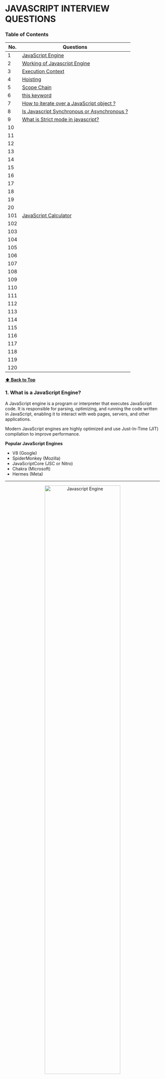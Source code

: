 # JAVASCRIPT INTERVIEW QUESTIONS 
### Table of Contents

| No. | Questions |
| --- | --------- |
| 1 | [ JavaScript Engine ](#1-what-is-a-javascript-engine) |
| 2 | [ Working of Javascript Engine ](#2-how-does-a-javascript-engine-work) |
| 3 | [ Execution Context ](#3-what-is-execution-context-) |
| 4 | [ Hoisting ](#4-hoisting) |
| 5 | [ Scope Chain ](#5-what-is-scope-chain-) |
| 6 | [ this keyword ](#6-what-is-the-this-keyword-in-javascript) |
| 7 | [ How to iterate over a JavaScript object ? ](#7-how-to-iterate-over-a-javascript-object-) |
| 8 | [ Is Javascript Synchronous or Asynchronous ? ](#8-is-javascript-synchronous-or-asynchronous-) |
| 9 | [ What is Strict mode in javascript? ](#9-what-is-strict-mode-in-javascript) |
| 10 | [](#) |
| 11 | [](#) |
| 12 | [](#) |
| 13 | [](#) |
| 14 | [](#) |
| 15 | [](#) |
| 16 | [](#) |
| 17 | [](#) |
| 18 | [](#) |
| 19 | [](#) |
| 20 | [](#) |
| 101 | [JavaScript Calculator](#JavaScript-Calculator) |
| 102 | [](#) |
| 103 | [](#) |
| 104 | [](#) |
| 105 | [](#) |
| 106 | [](#) |
| 107 | [](#) |
| 108 | [](#) |
| 109 | [](#) |
| 110 | [](#) |
| 111 | [](#) |
| 112 | [](#) |
| 113 | [](#) |
| 114 | [](#) |
| 115 | [](#) |
| 116 | [](#) |
| 117 | [](#) |
| 118 | [](#) |
| 119 | [](#) |
| 120 | [](#) |





**[⬆ Back to Top](#table-of-contents)**

### 1. What is a JavaScript Engine?
A JavaScript engine is a program or interpreter that executes JavaScript code. It is responsible for parsing, optimizing, and running the code written in JavaScript, enabling it to interact with web pages, servers, and other applications.

Modern JavaScript engines are highly optimized and use Just-In-Time (JIT) compilation to improve performance.

**Popular JavaScript Engines**
* V8 (Google)
* SpiderMonkey (Mozilla)
* JavaScriptCore (JSC or Nitro)
* Chakra (Microsoft)
* Hermes (Meta)

---
<div>
<p align="center">
    <img src="./images/jsEngine_flow.png" alt="Javascript Engine" width="70%">
</p>
</div>

---





**[⬆ Back to Top](#table-of-contents)**

### 2. How Does a JavaScript Engine Work?

**Parsing:**
The engine reads the JavaScript code (source code) and converts it into an abstract syntax tree (AST), a structured representation of the code.

**Compilation:**
Instead of interpreting JavaScript directly (line-by-line), modern engines use JIT compilation, where the code is compiled into machine code during execution for faster performance.

**Execution:**
The compiled machine code is executed, and the JavaScript program runs.

**Optimization:**
Engines continuously analyze the running code and optimize it for better performance, adapting to frequently executed paths (hot code).





**[⬆ Back to Top](#table-of-contents)**

### 3. What is Execution context ?
In JavaScript, the execution context is the environment in which JavaScript code is evaluated and executed. It determines:
* What data is accessible (variables, functions, objects).
* How the code behaves in a specific context.
Every time a function is invoked, or the global code is executed, an execution context is created.
---
<div>
<p align="center">
    <img src="./images/executionContext.png" alt="Javascript Engine" width="70%">
</p>
</div>

---
**TYPES of Execution Context**
1. Global Execution Context (GEC)
2. Function Execution Context (FEC)
3. Eval Execution Context (rare)

**PHASES of Execution Context**

Each execution context goes through two phases:

**Creation Phase:**
* Creates the Variable Object - Memory is allocated for variables and functions.
* Creates the scope chain - List of all scopes.
* Variables are set to undefined (hoisting).
* Functions are stored in their entirety (hoisting).
* this is determined based on the context.

**Execution Phase:**
* Code is executed line by line.
* Variables are assigned their actual values.


<div>
<p align="center">
    <img src="./images/ExecutionContext_variableObject.png" alt="Javascript Engine" width="50%">
</p>
</div>

**COMPONENTS of an Execution Context**

**Variable Environment:**
1. Stores variables, function declarations, and the outer environment reference.

**Lexical Environment:**
* The structure holding the local variables and functions.
* Considers the location of variables in the source code.

**Lexical Scope** (or static scope) refers to the scope determined by the position of variables and functions in the source code. It means that a function's scope is defined during its creation, based on where it is written in the code, not where it is called.

**this Binding:**
1. Refers to the object associated with the execution context.
2. In the global context, this refers to the global object (window or global).
3. Inside functions, it depends on how the function is called (e.g., method call, arrow function).

**Execution Context STACK (Call Stack)**
JavaScript uses a call stack to manage execution contexts. When a function is called:

1. A new execution context is created and added to the stack.
2. When the function finishes execution, its context is removed from the stack.

**Examples**
```javascript
    var name = "Jack";                  
    console.log("Global Execution Context : Invoked & Pushed  - variable name, func greeting() sayHi()");

    function greeting() {
        console.log('Execution context greeting: Invoked & Pushed')
        console.log("GREETING");
        sayHi();
        console.log('Execution context greeting: Popped off')
    }

    function sayHi() {
        console.log('Execution context sayHi: Invoked & Pushed')
        console.log("HI " , name.toUpperCase() , 'HOW ARE YOU ? ' );
        console.log('Execution context sayHi: Popped off')
    }

    greeting();
    console.log("Global Execution Context : Popped off");

```
Execution Steps:
* STEP 1: The GEC is created and pushed on the execution stack as the global() object.
* STEP 2:  
    * The greeting() function is invoked and pushed on the stack.
    * The sayHi() function is invoked and pushed on the stack.
* STEP 3: 
    * The sayHi() function is popped off the stack.
    * The greetings() function is popped off the stack.
---
<div>
<p align="center">
    <img src="./images/executionStack.png" alt="Javascript Engine" width="70%">
</p>
</div>

---


Visualizing Execution Context
```javascript
    function greet() {
        let name = "John";
        console.log("Hello, " + name);
    }

    greet();
```
* Global Execution Context:
    * greet is defined.
* Function Execution Context for greet:
    * name is stored in memory.
    * console.log() executes.





**[⬆ Back to Top](#table-of-contents)**

### 4. Hoisting
Hoisting is a JavaScript mechanism where variable and function declarations are moved to the top of their containing scope during the compilation phase, before the code is executed. This means you can use variables and functions before they are declared in the code.

However, only the declarations are hoisted, not the initializations or assignments.

1. Function declarations are fully hoisted.
2. Variable declarations with var are hoisted but initialized to undefined.
3. Variables declared with let and const are also hoisted but remain in a temporal dead zone (TDZ) until their declaration is encountered in the code.

| Declaration Type           | Hoisted?                  | Initialized?           | Temporal Dead Zone?        |
|----------------------------|---------------------------|------------------------|----------------------------|
| var                        | Yes                       | Yes (undefined)        |	No                         |
| let                        | Yes                       | No                     | Yes                        |
| const                      | Yes                       | No	                  | Yes                        |
| Function Declaration	     | Yes (entire function)	 | Yes	                  | No                         |
| Function Expression        | Only the variable         |	No                    |	No                         |


**Examples of Hoisting**

1. Hoisting with function declarations
```javascript
    greet(); // Output: Hello, World!

    function greet() {
        console.log("Hello, World!");
    }
```
Function declarations are fully hoisted, meaning you can call the function before its declaration.

2. Hoisting with var 
```javascript
    console.log(a); // Output: undefined
    var a = 10;
    console.log(a); // Output: 10

```
During the compilation phase, the declaration var a is hoisted to the top.
The variable is initialized to undefined until the assignment a = 10 is executed.

3. Hoisting with let and const
```javascript
    console.log(b); // ReferenceError: Cannot access 'b' before initialization
    let b = 20;
```
For let & const, the area before initialization is called the temporal dead zone (TDZ).
let and const declarations are hoisted but are not initialized until their line of declaration is reached.

4. Hoisting with function expressions 
```javascript
    greet(); // TypeError: greet is not a function
    var greet = function () {
    console.log("Hello How are you ?");
};
```
Here, greet is declared with var and is hoisted as a variable(var greet). 
However, its value (the function) is not assigned until runtime (Creation phase has created it as variable greet = undefined. Execution phase cannot read function of undefined undefined()).





**[⬆ Back to Top](#table-of-contents)**

### 5. What is Scope Chain ?
The scope chain in JavaScript is a mechanism that determines how variables, functions, and objects are accessed in nested functions. It is the chain of lexical environments where a JavaScript interpreter looks for variable and function declarations.

When a variable or function is accessed, the JavaScript engine:

1. First checks the current scope.
2. If it doesn’t find the variable, it looks in the outer (parent) scope.
3. This process continues up the chain until the global scope is reached.

If the variable is not found in any scope, a ReferenceError is thrown.

**TYPES of Scopes in JavaScript**

**Global Scope:**
1. Variables and functions declared outside of any function or block.
2. Accessible from anywhere in the code.
3. Forms the top of the scope chain.

**Function Scope:**
1. Variables declared inside a function.
2. Accessible only within that function and its nested scopes.

**Block Scope:**
1. Variables declared with let and const inside a block (e.g., {}).
2. Accessible only within that block.

```javascript
const globalVar = "I am global";

function outer() {
    const outerVar = "I am outer";

    function inner() {
        const innerVar = "I am inner";

        console.log(globalVar); // "I am global"
        console.log(outerVar);  // "I am outer"
        console.log(innerVar);  // "I am inner"
    }

    inner();
}

outer();
```





**[⬆ Back to Top](#table-of-contents)**

### 6. What is the this Keyword in JavaScript? 
In JavaScript, this is a special keyword that refers to the object that is executing the current function. The value of this depends on how and where the function is invoked, not where it is defined.

|           Context	                 |               Value of this                               |
|------------------------------------|-----------------------------------------------------------|
| Global Scope	                     | Global object (window in browsers).                       |
| Regular Function (non-strict)      | Global object (window in browsers).                       |   
| Regular Function (strict mode)     | undefined.                                                |
| Method in Object	                 | The object the method is called on.                       |
| Constructor Function	             | The newly created object.                                 |
| Class	                             | The instance of the class.                                |
| Arrow Function	                 | Inherited from the enclosing lexical environment.         |
| Event Handler	                     | The element that triggered the event.                     | 
| Explicit Binding (call/apply/bind) |Explicitly set value.                                      |



**Key Rules for this in JavaScript**
* The value of this is determined at runtime, depending on how a function is called.
* Arrow functions do not have their own this; they inherit it from their lexical scope.


**How this Works in Different Contexts**

* 1. Global Context
In the global scope:

* In browsers, this refers to the global object (window).
* In Node.js, it refers to the global object (global).
```javascript
   console.log(this); // In browsers, outputs: window
```

```javascript
   "use strict";
    console.log(this); // undefined
```
* 2. Inside a Function
* Non-strict Mode: this refers to the global object.
* Strict Mode: this is undefined.
```javascript
   function showThis() {
    console.log(this);
    }
    showThis(); // In browsers, outputs: window

    "use strict";
    function strictShowThis() {
        console.log(this);
    }
    strictShowThis(); // undefined
```

* 3. Inside an Object (Method Call)
* When a function is called as a method of an object, this refers to the object that owns the method.
```javascript
   const obj = {
    name: "Alice",
    greet: function () {
        console.log(this.name);
        },
    };
    obj.greet(); // Outputs: Alice

```

* 4. Inside a Constructor Function
* In a constructor function, this refers to the newly created object.
```javascript
    function Person(name) {
        this.name = name;
    }

    const person1 = new Person("Bob");
    console.log(person1.name); // Outputs: Bob
```
* 5. Inside a Class
* In a class, this refers to the instance of the class.
```javascript
   class Person {
    constructor(name) {
        this.name = name;
    }

    greet() {
        console.log(`Hello, my name is ${this.name}`);
        }   
    }

    const person = new Person("Alice");
    person.greet(); // Outputs: Hello, my name is Alice

```

* 6. Arrow Functions

* Arrow functions do not have their own this. Instead, this is lexically inherited from the surrounding scope (the value of this where the arrow function is defined).
```javascript
const obj = {
    name: "Alice",
    greet: () => {
        console.log(this.name); // `this` refers to the global object (or undefined in strict mode)
    },
};
obj.greet(); // undefined
```

* 7. In Event Handlers

* this refers to the element that triggered the event.

```javascript
document.getElementById("myButton").addEventListener("click", function () {
    console.log(this); // The button element
});
```


* 8. Explicit Binding (call, apply, and bind)
You can explicitly set the value of this using call, apply, or bind.

* call: Invokes a function with a specific this value and arguments provided individually.
* apply: Similar to call, but arguments are passed as an array.
* bind: Returns a new function with this permanently set to the specified value.

```javascript
const person = {
    name: "Alice",
};

function greet(greeting) {
    console.log(`${greeting}, ${this.name}`);
}

greet.call(person, "Hello"); // Outputs: Hello, Alice
greet.apply(person, ["Hi"]); // Outputs: Hi, Alice

const boundGreet = greet.bind(person);
boundGreet("Hey"); // Outputs: Hey, Alice
```





**[⬆ Back to Top](#table-of-contents)**

### 7. How to iterate over a JavaScript object ?
* Using for loop
```javascript
    function iterateObject() {
        let exampleObj = {
            book: "Sherlock Holmes",
            author: "Arthur Conan Doyle",
            genre: "Mystery"
        };

        for (let key in exampleObj) {
            if (exampleObj.hasOwnProperty(key)) {
                value = exampleObj[key];
                console.log(key, value);
            }
        }
    }
    iterateObject();
```
* Using Object.entries() and map() Method
```javascript
    function iterateObject() {
        let exampleObj = {
            book: "Sherlock Holmes",
            author: "Arthur Conan Doyle",
            genre: "Mystery"
        };

        Object.entries(exampleObj).map(entry => {
            let key = entry[0];
            let value = entry[1];
            console.log(key, value);
        });
    }
    iterateObject();
```

* Using forEach() and object.keys() Method
```javascript
    function iterateObject() {
        let exampleObj = {
            book: "Sherlock Holmes",
            author: "Arthur Conan Doyle",
            genre: "Mystery"
        };

        Object.keys(exampleObj).forEach(key => {
            const value = exampleObj[key];
            console.log(`${key}: ${value}`);
        });

    }
    iterateObject();
```





**[⬆ Back to Top](#table-of-contents)**

### 8. Is Javascript Synchronous or Asynchronous ?

JavaScript is **single-threaded**.

JavaScript is both synchronous and asynchronous, depending on the context in which the code is executed. Here's an explanation:

**Synchronous by Default**
```javascript
    console.log("First");
    console.log("Second");
    console.log("Third");
```
**Asynchronous Behavior**
JavaScript supports asynchronous programming to handle tasks that might take time (e.g., fetching data, reading files, or waiting for user input) without blocking the main thread.

This is achieved using:

* Callbacks
* Promises
* async/await

**Callback**
```javascript
    setTimeout(() => {
    console.log("Callback executed");
    }, 1000);
```

**Promises**
```javascript
    fetch("https://api.example.com/data")
    .then(response => response.json())
    .then(data => console.log(data))
    .catch(error => console.error(error));
```

**async/await**
```javascript
    async function fetchData() {
    try {
        const response = await fetch("https://api.example.com/data");
        const data = await response.json();
        console.log(data);
    } catch (error) {
        console.error(error);
    }
    }

    fetchData();
```





**[⬆ Back to Top](#table-of-contents)**

### 9. What is Strict mode in javascript?

Strict mode in JavaScript is a feature that makes the language's behavior more predictable and secure by applying stricter parsing and error handling. It helps developers write cleaner, less error-prone code by eliminating silent errors and encouraging best practices.


**Enable Strict Mode Globally:**
```javascript
   "use strict";

    x = 10; // Error: x is not defined
```

**Enable Strict Mode Locally:**
Note: It is not recommended to enable strict mode globally in mixed environments, as it may affect third-party scripts or libraries that don't use strict mode.


```javascript
function myFunction() {
    "use strict";
    y = 20; // Error: y is not defined
}

myFunction();

```

### Key Features of Strict Mode

* Prevents the Use of Undeclared Variables

Variables must be explicitly declared with let, const, or var.
```javascript

"use strict";
x = 10; // Error: x is not defined
```

* Disallows Duplicate Parameter Names

Functions cannot have parameters with the same name.

```javascript
"use strict";
function example(a, a) { // Error: Duplicate parameter name not allowed
  return a;
}
```

* Eliminates this Binding for Global Objects

In strict mode, this in a function defaults to undefined, instead of the global object.

```javascript

"use strict";
function showThis() {
  console.log(this);
}
showThis(); // Output: undefined
```

* Prevents Assignment to Read-Only Properties

Assigning a value to a read-only property throws an error.
```javascript
"use strict";
const obj = Object.freeze({ name: "John" });
obj.name = "Doe"; // Error: Cannot assign to read-only property
```

* Disallows 'with' Statements

The with statement is prohibited because it makes the scope ambiguous.
```javascript
"use strict";
with (Math) { // Error: Strict mode code may not include a with statement
  console.log(PI);
}
```

* Catches Silent Errors

Many silent errors in non-strict mode throw exceptions in strict mode.
```javascript
"use strict";
delete Object.prototype; // Error: Cannot delete property 'prototype'
```

* Prohibits Octal Literals

Octal literals are not allowed in strict mode.
```javascript
"use strict";
const num = 010; // Error: Octal literals are not allowed
```

* Improved eval Behavior

Variables declared inside eval do not affect the surrounding scope.
```javascript
"use strict";
eval("var x = 10;");
console.log(x); // Error: x is not defined
```

* Disallows Deleting Plain Names

You cannot delete a variable, function, or object declared in strict mode.
```javascript
"use strict";
let x = 10;
delete x; // Error: Cannot delete variable declared with let
```





**[⬆ Back to Top](#table-of-contents)**

### 10. What is Function ?

In JavaScript, a function is a block of reusable code designed to perform a specific task. Functions are fundamental building blocks in JavaScript, allowing you to structure code into manageable and reusable components.

**Defining a Function**

Functions can be defined in several ways:

* 1. Function Declaration

Declares a named function using the function keyword.
```javascript
function greet(name) {
  return `Hello, ${name}!`;
}

console.log(greet("Alice")); // Output: Hello, Alice!
```

* 2. Function Expression

Assigns an anonymous (or named) function to a variable.

```javascript
const greet = function(name) {
  return `Hello, ${name}!`;
};

console.log(greet("Bob")); // Output: Hello, Bob!
```
* 3. Arrow Function (ES6)

A shorter syntax for writing functions, using the => arrow.

```javascript
const greet = (name) => `Hello, ${name}!`;

console.log(greet("Charlie")); // Output: Hello, Charlie!
```

* 4.  Anonymous Function

A function without a name, often used as an argument in higher-order functions.
```javascript
setTimeout(function() {
  console.log("This is an anonymous function");
}, 1000);
```

* 5. Constructor Function

A function used with new to create objects.

```javascript
function Person(name, age) {
  this.name = name;
  this.age = age;
}

const person1 = new Person("David", 30);
console.log(person1.name); // Output: David
```


**Calling a Function**
A function is executed when it is called or invoked.
```javascript
function add(a, b) {
  return a + b;
}

console.log(add(3, 5)); // Output: 8
```

### 11. What are Parameters and Arguments ?
Parameters: Variables defined in the function definition.
Arguments: Values passed to the function when it is called.

Example:
```javascript
function multiply(a, b) {
  return a * b;
}

console.log(multiply(2, 4)); // Output: 8
```



**[⬆ Back to Top](#table-of-contents)**

### 12. How can you declare Default Parameters ?
You can set default values for parameters.
```javascript
function greet(name = "Guest") {
  return `Hello, ${name}!`;
}

console.log(greet());        // Output: Hello, Guest!
console.log(greet("Alice")); // Output: Hello, Alice!
```





**[⬆ Back to Top](#table-of-contents)**

### 13. What are Pure Functions?

Always produce the same output for the same input and have no side effects.
```javascript
function square(x) {
  return x * x;
}
```





**[⬆ Back to Top](#table-of-contents)**

### 14. What are Higher-Order Functions?

Functions that take other functions as arguments or return them.
```javascript
function calculate(operation, a, b) {
  return operation(a, b);
}

const add = (x, y) => x + y;
console.log(calculate(add, 3, 5)); // Output: 8
```





**[⬆ Back to Top](#table-of-contents)**

### 15. What are Immediately Invoked Function Expression (IIFE)?

A function that runs immediately after being defined.
```javascript
(function() {
  console.log("IIFE executed");
})();

```




**[⬆ Back to Top](#table-of-contents)**

### 16. What are Anonymous Functions?

The function has no name and is assigned directly to a variable.
```javascript
const numbers = [1, 2, 3];
numbers.forEach(function(num) {
  console.log(num);
});
```

```javascript
const greet = function(name) {
  return `Hello, ${name}!`;
};

console.log(greet("Alice")); // Output: Hello, Alice!   
```




**[⬆ Back to Top](#table-of-contents)**

### 17. What is Function Expression?
A function expression in JavaScript is a way to define a function by assigning it to a variable.

```javascript
    const variableName = function(parameters) {
    // Function body
    };
```

Examples:
* Anonymous Function Expression
* Named Function Expression


A function expression cannot be hoisted(cannot be used before it's defined). Unlike Function declaration which can be Hoisted (can be used before it's defined).





**[⬆ Back to Top](#table-of-contents)**

### 18. What is Named Function Expression ? 
The function has a name, which is useful for debugging or recursion.

```javascript
   const factorial = function fact(n) {
    if (n === 0) return 1;
    return n * fact(n - 1); // The function refers to itself using the name `fact`.
    };

    console.log(factorial(5)); // Output: 120

```




**[⬆ Back to Top](#table-of-contents)**

### When to Use XMLHttpRequest?
* Use XMLHttpRequest if you need to support very old browsers.
* Otherwise, prefer fetch() for modern, cleaner, and more readable code.




**[⬆ Back to Top](#table-of-contents)**

### What is XMLHttpRequest?
* A JavaScript object used to send HTTP or HTTPS requests to a server and load the response data back into the script.
* It works asynchronously by default, so the user experience isn't interrupted.

Eg.
```javascript
    const xhr = new XMLHttpRequest();
    xhr.open('POST', 'https://api.example.com/submit', true);
    xhr.setRequestHeader('Content-Type', 'application/json'); // Set the content type
    xhr.onreadystatechange = function () {
    if (xhr.readyState === 4 && xhr.status === 200) {
        console.log('Response:', xhr.responseText);
    }
    };
    const data = JSON.stringify({ name: 'John', age: 30 });
    xhr.send(data); // Send the JSON payload
```



**[⬆ Back to Top](#table-of-contents)**

### What is Callback Hell ?
    Callback hell refers to a situation in JavaScript (or other asynchronous programming environments) where multiple nested callbacks make code difficult to read, understand, and maintain. It typically occurs when developers try to execute multiple asynchronous operations one after another, where each operation depends on the result of the previous one.

```javascript
    getDataFromAPI(function (response1) {
        processData(response1, function (response2) {
            saveDataToDB(response2, function (response3) {
                generateReport(response3, function (response4) {
                    console.log('Report generated successfully!');
                }, function (error) {
                    console.error('Error in report generation:', error);
                });
            }, function (error) {
            console.error('Error in saving data:', error);
            });
        }, function (error) {
            console.error('Error in processing data:', error);
        });
    }, function (error) {
    console.error('Error in fetching data:', error);
    });
```

This code:

* Is deeply nested, making it hard to read.
* Is difficult to debug or modify because of its structure.
* Becomes a nightmare to maintain as the complexity increases.




**[⬆ Back to Top](#table-of-contents)**

### What are the Solutions to Avoid Callback Hell ? 
```javascript
```
1. Use Named Functions
Instead of nesting anonymous callback functions, use named functions to improve readability.

```javascript

    function handleFetchError(error) {
    console.error('Error in fetching data:', error);
    }

    function handleProcessError(error) {
    console.error('Error in processing data:', error);
    }

    function handleSaveError(error) {
    console.error('Error in saving data:', error);
    }

    function handleReportError(error) {
    console.error('Error in report generation:', error);
    }

    function generateReport(response3) {
    console.log('Report generated successfully!');
    }

    function saveData(response2) {
    saveDataToDB(response2, generateReport, handleSaveError);
    }

    function processData(response1) {
    processData(response1, saveData, handleProcessError);
    }

    getDataFromAPI(processData, handleFetchError);
```

2. Use Promises
Promises provide a more elegant way to handle asynchronous operations by chaining then() and catch() methods.

```javascript
    getDataFromAPI()
    .then(response1 => processData(response1))
    .then(response2 => saveDataToDB(response2))
    .then(response3 => generateReport(response3))
    .then(() => console.log('Report generated successfully!'))
    .catch(error => console.error('Error:', error));
```

3. Use async/await
async/await syntax makes asynchronous code look synchronous and is more readable.

```javascript

    async function generateReport() {
    try {
        const response1 = await getDataFromAPI();
        const response2 = await processData(response1);
        const response3 = await saveDataToDB(response2);
        await generateReport(response3);
        console.log('Report generated successfully!');
    } catch (error) {
        console.error('Error:', error);
    }
    }

    generateReport();
```





**[⬆ Back to Top](#table-of-contents)**

### xyz 
```javascript
```




**[⬆ Back to Top](#table-of-contents)**

### xyz 
```javascript
```




**[⬆ Back to Top](#table-of-contents)**

### xyz 
```javascript
```




**[⬆ Back to Top](#table-of-contents)**

### xyz 
```javascript
```




**[⬆ Back to Top](#table-of-contents)**

### xyz 
```javascript
```




**[⬆ Back to Top](#table-of-contents)**

### 19. What are Slice and Splice methods in JS? What are differences? 

**slice()**
Extracts a portion of an array without modifying the original array.

**splice()**
Adds, removes, or replaces elements in an array.

| Feature               |  	slice()                             |               	splice()                |
|-----------------------|---------------------------------------|-------------------------------------------|
| Purpose               | Extracts part of an array.	        | Adds, removes, or replaces elements.      |
| Original Array        | Does not modify the original array.   |	Modifies the original array.            |
| Return Value          | A new array with the sliced elements.	|An array of removed elements (if any).     |
| Parameters            | start, end.	                        | start, deleteCount, items.                |


```javascript
   console.log('xyz');
```





**[⬆ Back to Top](#table-of-contents)**

### 10. How can you create a shallow copy of an array using slice()?

```javascript
   const arr = [1, 2, 3];
const copy = arr.slice(); // Creates a shallow copy of the array

console.log(copy);  // Output: [1, 2, 3]
console.log(arr);   // Output: [1, 2, 3]
console.log(copy === arr); // Output: false (different references)

```




**[⬆ Back to Top](#table-of-contents)**

### 10. XYZ

```javascript
   console.log('xyz');
```




**[⬆ Back to Top](#table-of-contents)**

### 10. XYZ

```javascript
   console.log('xyz');
```


**[⬆ Back to Top](#table-of-contents)**






101. ### JavaScript Calculator
Write a program to make a calculator using simple javascript, html, css.
```javascript
   console.log('Calculator');
```




**[⬆ Back to Top](#table-of-contents)**

102. ### Student Portal
Write a program to make a calculator using simple javascript, html, css.
```javascript
   console.log('Student portal using arrays ');
```



**[⬆ Back to Top](#table-of-contents)**

108. ### Equality vs Strict Equality
Few examples of comparison between == and ===

```javascript
    console.log("Object and Primitive Comparison")
    const obj = { key: 'value' };
    console.log(obj == '[object Object]'); // true
    console.log(obj === '[object Object]'); // false
```

```javascript
    console.log("Equality and Type Coercion")
    console.log(0 == false); // true
    console.log(0 === false); // false
    console.log('' == false); // true
    console.log('' === false); // false
```

```javascript
    console.log("Complex Coercion with Arrays")
    console.log([] == 0); // true
    console.log([] === 0); // false
    console.log([1] == 1); // true
    console.log([1] === 1); // false
    console.log([1, 2] == '1,2'); // true
    console.log([1, 2] === '1,2'); // false
```

```javascript
    console.log("Implicit Conversion with null and undefined")
    console.log(null == undefined); // true
    console.log(null === undefined); // false
    console.log(null == 0); // false
    console.log(undefined == 0); // false
    console.log(undefined === 0); // false
```

```javascript
    console.log("Edge Cases with NaN");
    console.log(NaN == NaN); // false
    console.log(NaN === NaN); // false
    console.log(isNaN(NaN)); // true
    console.log(Number.isNaN(NaN)); // true
```

```javascript
    console.log("Comparing Functions")
    function funcA() {}
    function funcB() {}
    console.log(funcA == funcB); // ?
    console.log(funcA === funcB); // ?
    console.log(funcA == funcA); // ?
    console.log(funcA === funcA); // ?
```

```javascript
    console.log("String and Number Comparisons")
    console.log('42' == 42); // true
    console.log('42' === 42); // false
    console.log('0x2A' == 42); // true
    console.log('0x2A' === 42); // false
```

```javascript
    console.log("Dynamic Values");
    let a = true;
    let b = '1';
    console.log(a == b); // true
    console.log(a === b); // false

    b = 1;
    console.log(a == b); // true
    console.log(a === b); // false

    b = true;
    console.log(a == b); // true
    console.log(a === b); // true
```

```javascript
    console.log("Symbol Comparisons");
    const sym1 = Symbol('id');
    const sym2 = Symbol('id');
    console.log(sym1 )
    console.log(sym2)
    console.log(sym1 == sym2); // false
    console.log(sym1 === sym2); // false
    console.log(sym1 == sym1); // true
    console.log(sym1 === sym1); // true
```

```javascript
    console.log("Object to Primitive Conversion");
    const obj1 = { valueOf: () => 1 };
    const obj2 = { toString: () => '1' };
    console.log(obj1 == obj2); // false
    console.log(obj1 === obj2); // false
```




**[⬆ Back to Top](#table-of-contents)**


112.

113.

114.
